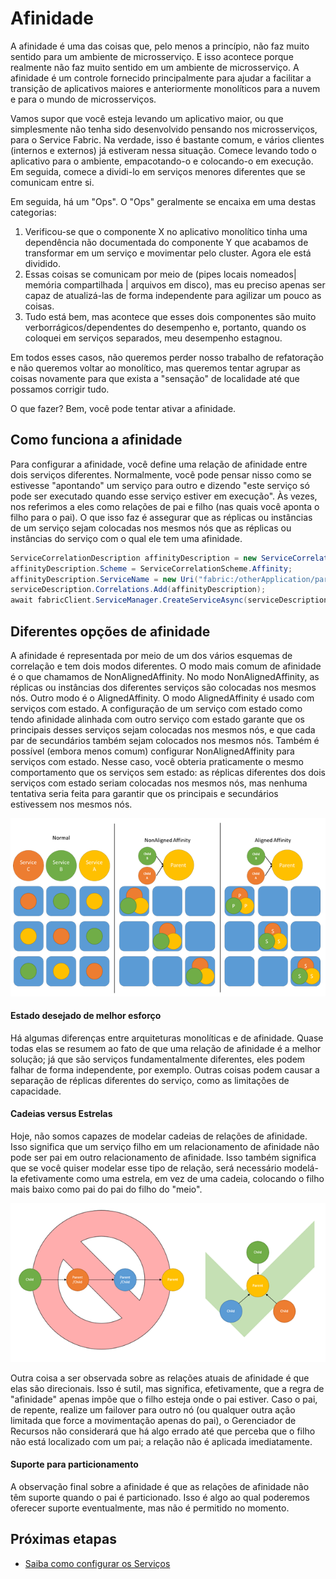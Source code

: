 <properties
   pageTitle="Gerenciador de Recursos de Cluster do Service Fabric – Afinidade"
   description="Visão geral das políticas de posicionamento adicionais e das regras para os Serviços do Service Fabric"
   services="service-fabric"
   documentationCenter=".net"
   authors="masnider"
   manager="timlt"
   editor=""/>

<tags
   ms.service="Service-Fabric"
   ms.devlang="dotnet"
   ms.topic="article"
   ms.tgt_pltfrm="NA"
   ms.workload="NA"
   ms.date="03/03/2016"
   ms.author="masnider"/>

# Afinidade

A afinidade é uma das coisas que, pelo menos a princípio, não faz muito sentido para um ambiente de microsserviço. E isso acontece porque realmente não faz muito sentido em um ambiente de microsserviço. A afinidade é um controle fornecido principalmente para ajudar a facilitar a transição de aplicativos maiores e anteriormente monolíticos para a nuvem e para o mundo de microsserviços.

Vamos supor que você esteja levando um aplicativo maior, ou que simplesmente não tenha sido desenvolvido pensando nos microsserviços, para o Service Fabric. Na verdade, isso é bastante comum, e vários clientes (internos e externos) já estiveram nessa situação. Comece levando todo o aplicativo para o ambiente, empacotando-o e colocando-o em execução. Em seguida, comece a dividi-lo em serviços menores diferentes que se comunicam entre si.

Em seguida, há um "Ops". O "Ops" geralmente se encaixa em uma destas categorias:

1. Verificou-se que o componente X no aplicativo monolítico tinha uma dependência não documentada do componente Y que acabamos de transformar em um serviço e movimentar pelo cluster. Agora ele está dividido.
2.	Essas coisas se comunicam por meio de (pipes locais nomeados| memória compartilhada | arquivos em disco), mas eu preciso apenas ser capaz de atualizá-las de forma independente para agilizar um pouco as coisas.
3.	Tudo está bem, mas acontece que esses dois componentes são muito verborrágicos/dependentes do desempenho e, portanto, quando os coloquei em serviços separados, meu desempenho estagnou.

Em todos esses casos, não queremos perder nosso trabalho de refatoração e não queremos voltar ao monolítico, mas queremos tentar agrupar as coisas novamente para que exista a "sensação" de localidade até que possamos corrigir tudo.

O que fazer? Bem, você pode tentar ativar a afinidade.

## Como funciona a afinidade
Para configurar a afinidade, você define uma relação de afinidade entre dois serviços diferentes. Normalmente, você pode pensar nisso como se estivesse "apontando" um serviço para outro e dizendo "este serviço só pode ser executado quando esse serviço estiver em execução". Às vezes, nos referimos a eles como relações de pai e filho (nas quais você aponta o filho para o pai). O que isso faz é assegurar que as réplicas ou instâncias de um serviço sejam colocadas nos mesmos nós que as réplicas ou instâncias do serviço com o qual ele tem uma afinidade.

``` csharp
ServiceCorrelationDescription affinityDescription = new ServiceCorrelationDescription();
affinityDescription.Scheme = ServiceCorrelationScheme.Affinity;
affinityDescription.ServiceName = new Uri("fabric:/otherApplication/parentService");
serviceDescription.Correlations.Add(affinityDescription);
await fabricClient.ServiceManager.CreateServiceAsync(serviceDescription);
```

## Diferentes opções de afinidade
A afinidade é representada por meio de um dos vários esquemas de correlação e tem dois modos diferentes. O modo mais comum de afinidade é o que chamamos de NonAlignedAffinity. No modo NonAlignedAffinity, as réplicas ou instâncias dos diferentes serviços são colocadas nos mesmos nós. Outro modo é o AlignedAffinity. O modo AlignedAffinity é usado com serviços com estado. A configuração de um serviço com estado como tendo afinidade alinhada com outro serviço com estado garante que os principais desses serviços sejam colocadas nos mesmos nós, e que cada par de secundários também sejam colocados nos mesmos nós. Também é possível (embora menos comum) configurar NonAlignedAffinity para serviços com estado. Nesse caso, você obteria praticamente o mesmo comportamento que os serviços sem estado: as réplicas diferentes dos dois serviços com estado seriam colocadas nos mesmos nós, mas nenhuma tentativa seria feita para garantir que os principais e secundários estivessem nos mesmos nós.

![Modos de afinidade e seus efeitos][Image1]

#### Estado desejado de melhor esforço
Há algumas diferenças entre arquiteturas monolíticas e de afinidade. Quase todas elas se resumem ao fato de que uma relação de afinidade é a melhor solução; já que são serviços fundamentalmente diferentes, eles podem falhar de forma independente, por exemplo. Outras coisas podem causar a separação de réplicas diferentes do serviço, como as limitações de capacidade.


#### Cadeias versus Estrelas
Hoje, não somos capazes de modelar cadeias de relações de afinidade. Isso significa que um serviço filho em um relacionamento de afinidade não pode ser pai em outro relacionamento de afinidade. Isso também significa que se você quiser modelar esse tipo de relação, será necessário modelá-la efetivamente como uma estrela, em vez de uma cadeia, colocando o filho mais baixo como pai do pai do filho do "meio".

![Cadeias versus Estrelas no contexto de relações de afinidade][Image2]

Outra coisa a ser observada sobre as relações atuais de afinidade é que elas são direcionais. Isso é sutil, mas significa, efetivamente, que a regra de "afinidade" apenas impõe que o filho esteja onde o pai estiver. Caso o pai, de repente, realize um failover para outro nó (ou qualquer outra ação limitada que force a movimentação apenas do pai), o Gerenciador de Recursos não considerará que há algo errado até que perceba que o filho não está localizado com um pai; a relação não é aplicada imediatamente.

#### Suporte para particionamento
A observação final sobre a afinidade é que as relações de afinidade não têm suporte quando o pai é particionado. Isso é algo ao qual poderemos oferecer suporte eventualmente, mas não é permitido no momento.

<!--Every topic should have next steps and links to the next logical set of content to keep the customer engaged-->
## Próximas etapas
- [Saiba como configurar os Serviços](service-fabric-cluster-resource-manager-configure-services.md)

[Image1]: ./media/service-fabric-cluster-resource-manager-advanced-placement-rules-affinity/cluster-resrouce-manager-affinity-modes.png
[Image2]: ./media/service-fabric-cluster-resource-manager-advanced-placement-rules-affinity/cluster-resource-manager-chains-vs-stars.png

<!---HONumber=AcomDC_0309_2016-->